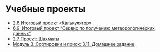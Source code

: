 # Учебные проекты

* [2.6 Итоговый проект «Калькулятор»](exercise_Java_2.6/README.md)
* [6.9. Итоговый проект “Сервис по получению метеорологических данных”](exercise_Java_6.9/README.md)
* [2.7 Проект: Шахматы](exercise_OOP_2.7/README.md)
* [Модуль 3. Сортировки и поиск: 3.11. Домашнее задание](exercise_Algorithm_3.11/README.md)